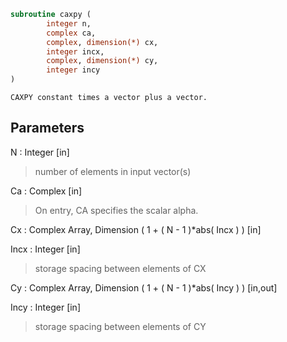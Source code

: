 ```fortran
subroutine caxpy (
		integer n,
		complex ca,
		complex, dimension(*) cx,
		integer incx,
		complex, dimension(*) cy,
		integer incy
)
```

    CAXPY constant times a vector plus a vector.

## Parameters
N : Integer [in]
> number of elements in input vector(s)

Ca : Complex [in]
> On entry, CA specifies the scalar alpha.

Cx : Complex Array, Dimension ( 1 + ( N - 1 )*abs( Incx ) ) [in]

Incx : Integer [in]
> storage spacing between elements of CX

Cy : Complex Array, Dimension ( 1 + ( N - 1 )*abs( Incy ) ) [in,out]

Incy : Integer [in]
> storage spacing between elements of CY

